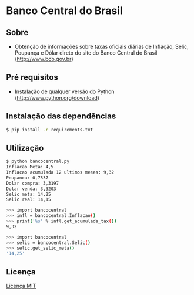 # Banco Central do Brasil

Sobre
-------

  * Obtenção de informações sobre taxas oficiais diárias de Inflação, Selic, Poupança e Dólar direto do site do Banco Central do Brasil (http://www.bcb.gov.br)
   
Pré requisitos
-------

  * Instalação de qualquer versão do Python (http://www.python.org/download)
  
Instalação das dependências
-------

```bash
$ pip install -r requirements.txt
```

Utilização
-------

```bash
$ python bancocentral.py
Inflacao Meta: 4,5
Inflacao acumulada 12 ultimos meses: 9,32
Poupanca: 0,7537
Dolar compra: 3,3197
Dolar venda: 3,3203
Selic meta: 14,25
Selic real: 14,15
```

```bash
>>> import bancocentral
>>> infl = bancocentral.Inflacao()
>>> print('%s' % infl.get_acumulada_tax())
9,32
```

```bash
>>> import bancocentral
>>> selic = bancocentral.Selic()
>>> selic.get_selic_meta()
'14,25'
```

Licença
-------

[Licença MIT](LICENSE)
 
   
